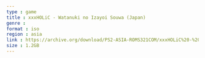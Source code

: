 ```yaml
---
type : game
title : xxxHOLiC - Watanuki no Izayoi Souwa (Japan)
genre : 
format : iso
region : asia
link : https://archive.org/download/PS2-ASIA-ROMS321COM/xxxHOLiC%20-%20Watanuki%20no%20Izayoi%20Souwa%20%28Japan%29.7z
size : 1.2GB
---
```

